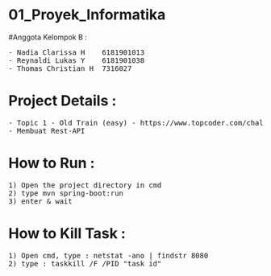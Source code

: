 # 01_Proyek_Informatika

#Anggota Kelompok B :
<pre>
- Nadia Clarissa H    6181901013
- Reynaldi Lukas Y    6181901038
- Thomas Christian H  7316027
</pre>

# Project Details :
<pre>
- Topic 1 - Old Train (easy) - https://www.topcoder.com/challenges/4dd97775-493e-4bb5-b5e3-cd16aa5ab689
- Membuat Rest-API 
</pre>

# How to Run :
<pre>
1) Open the project directory in cmd
2) type mvn spring-boot:run 
3) enter & wait 
</pre>

# How to Kill Task :
<pre>
1) Open cmd, type : netstat -ano | findstr 8080
2) type : taskkill /F /PID "task_id"
</pre>

